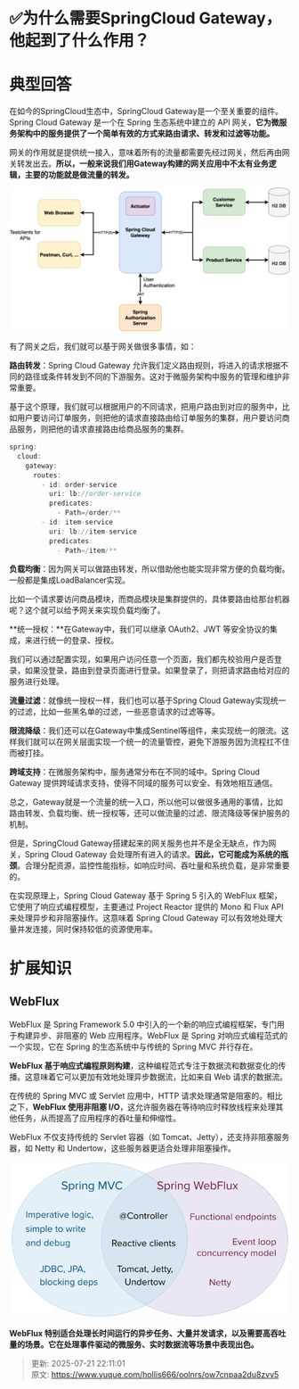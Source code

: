 # ✅为什么需要SpringCloud Gateway，他起到了什么作用？

# 典型回答


在如今的SpringCloud生态中，SpringCloud Gateway是一个至关重要的组件。Spring Cloud Gateway 是一个在 Spring 生态系统中建立的 API 网关，**它为微服务架构中的服务提供了一个简单有效的方式来路由请求、转发和过滤等功能。**



网关的作用就是提供统一接入，意味着所有的流量都需要先经过网关，然后再由网关转发出去。**所以，一般来说我们用Gateway构建的网关应用中不太有业务逻辑，主要的功能就是做流量的转发。**



![1706431562955-c59dc433-e8e3-49ca-b103-3de85990f3d7.png](./img/r-Y0hszKcU7TFEOg/1706431562955-c59dc433-e8e3-49ca-b103-3de85990f3d7-633964.png)



有了网关之后，我们就可以基于网关做很多事情，如：



**路由转发**：Spring Cloud Gateway 允许我们定义路由规则，将进入的请求根据不同的路径或条件转发到不同的下游服务。这对于微服务架构中服务的管理和维护非常重要。



基于这个原理，我们就可以根据用户的不同请求，把用户路由到对应的服务中，比如用户要访问订单服务，则把他的请求直接路由给订单服务的集群，用户要访问商品服务，则把他的请求直接路由给商品服务的集群。



```java
spring:
  cloud:
    gateway:
      routes:
        - id: order-service
          uri: lb://order-service
          predicates:
            - Path=/order/**
        - id: item-service
          uri: lb://item-service
          predicates:
            - Path=/item/**

```



**负载均衡**：因为网关可以做路由转发，所以借助他也能实现非常方便的负载均衡。一般都是集成LoadBalancer实现。



比如一个请求要访问商品模块，而商品模块是集群提供的，具体要路由给那台机器呢？这个就可以给予网关来实现负载均衡了。



**统一授权：**在Gateway中，我们可以继承 OAuth2、JWT 等安全协议的集成，来进行统一的登录、授权。



我们可以通过配置实现，如果用户访问任意一个页面，我们都先校验用户是否登录，如果没登录，路由到登录页面进行登录。如果登录了，则把请求路由给对应的服务进行处理。



**流量过滤**：就像统一授权一样，我们也可以基于Spring Cloud Gateway实现统一的过滤，比如一些黑名单的过滤，一些恶意请求的过滤等等。



**限流降级**：我们还可以在Gateway中集成Sentinel等组件，来实现统一的限流。这样我们就可以在网关层面实现一个统一的流量管控，避免下游服务因为流程扛不住而被打挂。



**跨域支持**：在微服务架构中，服务通常分布在不同的域中。Spring Cloud Gateway 提供跨域请求支持，使得不同域的服务可以安全、有效地相互通信。



总之，Gateway就是一个流量的统一入口，所以他可以做很多通用的事情，比如路由转发、负载均衡、统一授权等，还可以做流量的过滤、限流降级等保护服务的机制。



但是，SpringCloud Gateway搭建起来的网关服务也并不是全无缺点，作为网关，Spring Cloud Gateway 会处理所有进入的请求。**因此，它可能成为系统的瓶颈**。合理分配资源，监控性能指标，如响应时间、吞吐量和系统负载，是非常重要的。



在实现原理上，Spring Cloud Gateway 基于 Spring 5 引入的 WebFlux 框架，它使用了响应式编程模型，主要通过 Project Reactor 提供的 Mono 和 Flux API 来处理异步和非阻塞操作。这意味着 Spring Cloud Gateway 可以有效地处理大量并发连接，同时保持较低的资源使用率。



# 扩展知识


## WebFlux
  
WebFlux 是 Spring Framework 5.0 中引入的一个新的响应式编程框架，专门用于构建异步、非阻塞的 Web 应用程序。WebFlux 是 Spring 对响应式编程范式的一个实现，它在 Spring 的生态系统中与传统的 Spring MVC 并行存在。



**WebFlux 基于响应式编程原则构建**，这种编程范式专注于数据流和数据变化的传播。这意味着它可以更加有效地处理异步数据流，比如来自 Web 请求的数据流。



在传统的 Spring MVC 或 Servlet 应用中，HTTP 请求处理通常是阻塞的。相比之下，**WebFlux 使用非阻塞 I/O**，这允许服务器在等待响应时释放线程来处理其他任务，从而提高了应用程序的吞吐量和伸缩性。



WebFlux 不仅支持传统的 Servlet 容器（如 Tomcat、Jetty），还支持非阻塞服务器，如 Netty 和 Undertow，这些服务器更适合处理非阻塞操作。



![1706430985781-45845e1e-d06b-482c-a578-53d0a811a995.png](./img/r-Y0hszKcU7TFEOg/1706430985781-45845e1e-d06b-482c-a578-53d0a811a995-618749.png)



**WebFlux 特别适合处理长时间运行的异步任务、大量并发请求，以及需要高吞吐量的场景。它在处理事件驱动的微服务、实时数据流等场景中表现出色。**

  
 



> 更新: 2025-07-21 22:11:01  
> 原文: <https://www.yuque.com/hollis666/oolnrs/ow7cnpaa2du8zvv5>
